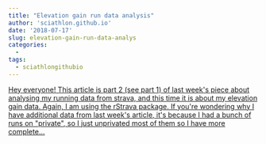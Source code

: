 ```yaml
---
title: "Elevation gain run data analysis"
author: 'sciathlon.github.io'
date: '2018-07-17'
slug: elevation-gain-run-data-analys
categories:
  - 
tags:
  - sciathlongithubio
---
```


[Hey everyone! This article is part 2 (see part 1) of last week's piece about analysing my running data from strava, and this time it is about my elevation gain data. Again, I am using the rStrava package. If you're wondering why I have additional data from last week's article, it's because I had a bunch of runs on "private", so I just unprivated most of them so I have more complete...<click to read more>](https://Sciathlon.github.io/post/elevation_gain_analysis/)

